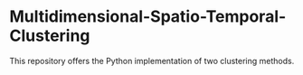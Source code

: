 # Multidimensional-Spatio-Temporal-Clustering
This repository offers the Python implementation of two clustering methods. 
